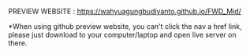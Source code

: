 PREVIEW WEBSITE : https://wahyuagungbudiyanto.github.io/FWD_Mid/

*When using github preview website, you can't click the nav a href link, please just download to your computer/laptop and open live server on there.
